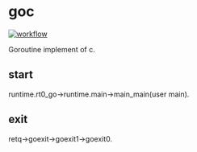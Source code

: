 # goc  
[![workflow](https://github.com/jingyugao/tco/workflows/C/C++%20CI/badge.svg)]( https://github.com/jingyugao/tco/workflows/C/C++%20CI/badge.svg)

Goroutine implement of c.

## start 
runtime.rt0_go->runtime.main->main_main(user main).

## exit
retq->goexit->goexit1->goexit0.
